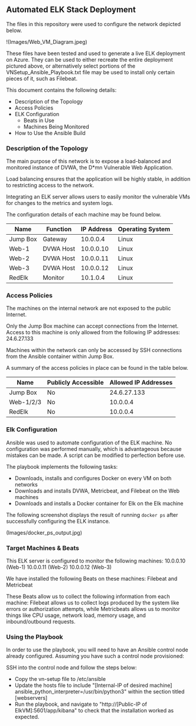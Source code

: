 ## Automated ELK Stack Deployment

The files in this repository were used to configure the network depicted below.

!(Images/Web_VM_Diagram.jpeg)

These files have been tested and used to generate a live ELK deployment on Azure. They can be used to either recreate the entire deployment pictured above, or alternatively select portions of the VNSetup_Ansible_Playbook.txt file may be used to install only certain pieces of it, such as Filebeat.

This document contains the following details:
- Description of the Topology
- Access Policies
- ELK Configuration
  - Beats in Use
  - Machines Being Monitored
- How to Use the Ansible Build


### Description of the Topology

The main purpose of this network is to expose a load-balanced and monitored instance of DVWA, the D*mn Vulnerable Web Application.

Load balancing ensures that the application will be highly stable, in addition to restricting access to the network.

Integrating an ELK server allows users to easily monitor the vulnerable VMs for changes to the metrics and system logs.

The configuration details of each machine may be found below.


| Name     | Function | IP Address | Operating System |
|----------|----------|------------|------------------|
| Jump Box | Gateway  | 10.0.0.4   | Linux            |
| Web-1    | DVWA Host| 10.0.0.10  | Linux            |
| Web-2    | DVWA Host| 10.0.0.11  | Linux            |
| Web-3    | DVWA Host| 10.0.0.12  | Linux            |
| RedElk   | Monitor  | 10.1.0.4   | Linux            |
### Access Policies

The machines on the internal network are not exposed to the public Internet. 

Only the Jump Box machine can accept connections from the Internet. Access to this machine is only allowed from the following IP addresses:
24.6.27.133

Machines within the network can only be accessed by SSH connections from the Ansible container within Jump Box.

A summary of the access policies in place can be found in the table below.

| Name     | Publicly Accessible | Allowed IP Addresses |
|----------|---------------------|----------------------|
| Jump Box | No                  | 24.6.27.133          |
| Web-1/2/3| No                  | 10.0.0.4             |
| RedElk   | No                  | 10.0.0.4             |

### Elk Configuration

Ansible was used to automate configuration of the ELK machine. No configuration was performed manually, which is advantageous because mistakes can be made. A script can be modified to perfection before use.

The playbook implements the following tasks:
- Downloads, installs and configures Docker on every VM on both networks
- Downloads and installs DVWA, Metricbeat, and Filebeat on the Web machines
- Downloads and installs a Docker container for Elk on the Elk machine

The following screenshot displays the result of running `docker ps` after successfully configuring the ELK instance.

(Images/docker_ps_output.jpg)

### Target Machines & Beats
This ELK server is configured to monitor the following machines:
10.0.0.10 (Web-1)
10.0.0.11 (Web-2)
10.0.0.12 (Web-3)

We have installed the following Beats on these machines:
Filebeat and Metricbeat

These Beats allow us to collect the following information from each machine:
Filebeat allows us to collect logs produced by the system like errors or authorization attempts, while Metricbeats allows us to monitor things like CPU usage, network load, memory usage, and inbound/outbound requests.

### Using the Playbook
In order to use the playbook, you will need to have an Ansible control node already configured. Assuming you have such a control node provisioned: 

SSH into the control node and follow the steps below:
- Copy the vn-setup file to /etc/ansible
- Update the hosts file to include "[Internal-IP of desired machine] ansible_python_interpreter=/usr/bin/python3" within the section titled [webservers]
- Run the playbook, and navigate to "http://[Public-IP of ElkVM]:5601/app/kibana" to check that the installation worked as expected.
